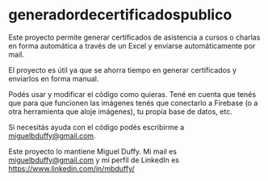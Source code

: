 # generadordecertificadospublico

Este proyecto permite generar certificados de asistencia a cursos o charlas en forma automática a través de un Excel y enviarse automáticamente por mail.

El proyecto es útil ya que se ahorra tiempo en generar certificados y enviarlos en forma manual.

Podés usar y modificar el código como quieras. Tené en cuenta que tenés que para que funcionen las imágenes tenés que conectarlo a Firebase (o a otra herramienta que aloje imágenes), tu propia base de datos, etc.

Si necesitás ayuda con el código podés escribirme a miguelbduffy@gmail.com.

Este proyecto lo mantiene Miguel Duffy. Mi mail es miguelbduffy@gmail.com y mi perfil de LinkedIn es https://www.linkedin.com/in/mbduffy/
